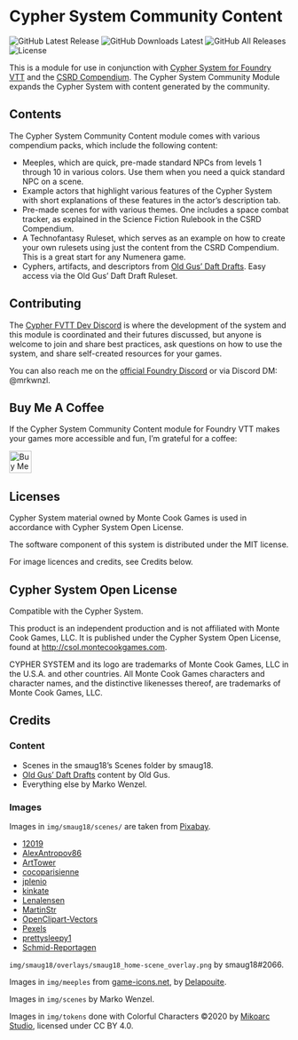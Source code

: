 # Cypher System Community Content

![GitHub Latest Release](https://img.shields.io/github/release/mrkwnzl/cyphersystem-community-module?style=flat-square)
![GitHub Downloads Latest](https://img.shields.io/github/downloads/mrkwnzl/cyphersystem-community-module/latest/total?style=flat-square)
![GitHub All Releases](https://img.shields.io/github/downloads/mrkwnzl/cyphersystem-community-module/total?style=flat-square)
![License](https://img.shields.io/github/license/mrkwnzl/cyphersystem-community-module?style=flat-square)

This is a module for use in conjunction with [Cypher System for Foundry VTT](https://foundryvtt.com/packages/cyphersystem/) and the [CSRD Compendium](https://foundryvtt.com/packages/cyphersystem-compendium/). The Cypher System Community Module expands the Cypher System with content generated by the community.

## Contents

The Cypher System Community Content module comes with various compendium packs, which include the following content:

- Meeples, which are quick, pre-made standard NPCs from levels 1 through 10 in various colors. Use them when you need a quick standard NPC on a scene.
- Example actors that highlight various features of the Cypher System with short explanations of these features in the actor’s description tab.
- Pre-made scenes for with various themes. One includes a space combat tracker, as explained in the Science Fiction Rulebook in the CSRD Compendium.
- A Technofantasy Ruleset, which serves as an example on how to create your own rulesets using just the content from the CSRD Compendium. This is a great start for any Numenera game.
- Cyphers, artifacts, and descriptors from [Old Gus’ Daft Drafts](https://callmepartario.github.io/og-csrd/og-dd.html). Easy access via the Old Gus’ Daft Draft Ruleset.

## Contributing

The [Cypher FVTT Dev Discord](https://discord.gg/C5zGgtyhwa) is where the development of the system and this module is coordinated and their futures discussed, but anyone is welcome to join and share best practices, ask questions on how to use the system, and share self-created resources for your games.

You can also reach me on the [official Foundry Discord](https://discord.gg/foundryvtt) or via Discord DM: @mrkwnzl.

## Buy Me A Coffee

If the Cypher System Community Content module for Foundry VTT makes your games more accessible and fun, I’m grateful for a coffee:

<a href="https://www.buymeacoffee.com/mrkwnzl" target="_blank"><img src="https://cdn.buymeacoffee.com/buttons/v2/default-blue.png" alt="Buy Me A Coffee" height="40"></a>

## Licenses

Cypher System material owned by Monte Cook Games is used in accordance with Cypher System Open License.

The software component of this system is distributed under the MIT license.

For image licences and credits, see Credits below.

## Cypher System Open License

Compatible with the Cypher System.

This product is an independent production and is not affiliated with Monte Cook Games, LLC. It is published under the Cypher System Open License, found at http://csol.montecookgames.com.

CYPHER SYSTEM and its logo are trademarks of Monte Cook Games, LLC in the U.S.A. and other countries. All Monte Cook Games characters and character names, and the distinctive likenesses thereof, are trademarks of Monte Cook Games, LLC. 

## Credits

### Content

- Scenes in the smaug18’s Scenes folder by smaug18.
- [Old Gus’ Daft Drafts](https://callmepartario.github.io/og-csrd/og-dd.html) content by Old Gus.
- Everything else by Marko Wenzel.

### Images

Images in `img/smaug18/scenes/` are taken from [Pixabay](https://pixabay.com). 

- [12019](https://pixabay.com/users/12019-12019/)
- [AlexAntropov86](https://pixabay.com/users/alexantropov86-2691829/)
- [ArtTower](https://pixabay.com/users/arttower-5337/)
- [cocoparisienne](https://pixabay.com/users/cocoparisienne-127419/)
- [jplenio](https://pixabay.com/users/jplenio-7645255/)
- [kinkate](https://pixabay.com/users/kinkate-4384506/)
- [Lenalensen](https://pixabay.com/users/lenalensen-2819406/)
- [MartinStr](https://pixabay.com/users/martinstr-108372/)
- [OpenClipart-Vectors](https://pixabay.com/users/openclipart-vectors-30363/)
- [Pexels](https://pixabay.com/users/pexels-2286921/)
- [prettysleepy1](https://pixabay.com/users/prettysleepy1-2855492/)
- [Schmid-Reportagen](https://pixabay.com/users/schmid-reportagen-646138/)

`img/smaug18/overlays/smaug18_home-scene_overlay.png` by smaug18#2066.

Images in `img/meeples` from [game-icons.net](https://game-icons.net), by [Delapouite](https://delapouite.com/).

Images in `img/scenes` by Marko Wenzel.

Images in `img/tokens` done with Colorful Characters ©2020 by [Mikoarc Studio](https://www.drivethrurpg.com/product/426982/FREE-STOCK-ART-100-Fantasy-Characters), licensed under CC BY 4.0.